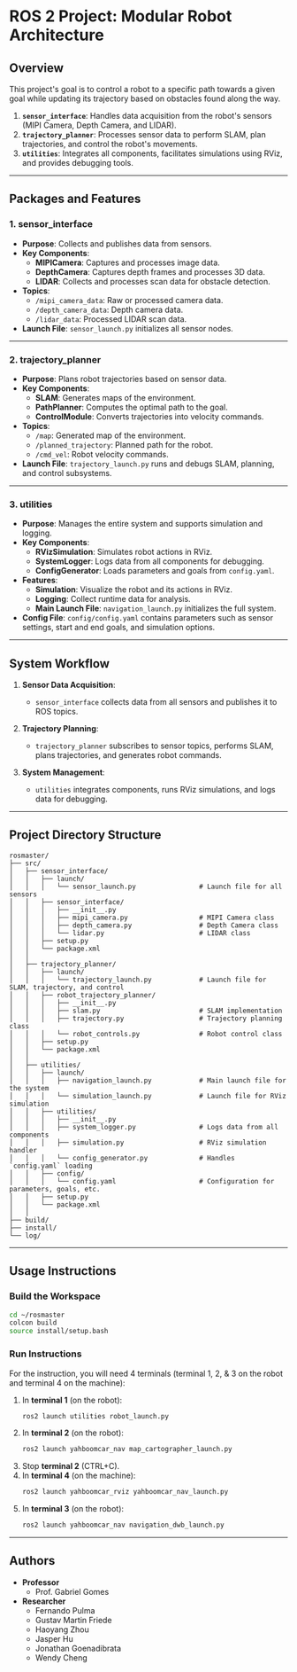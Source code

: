 # ROS 2 Project: Modular Robot Architecture

## **Overview**
This project's goal is to control a robot to a specific path towards a given goal while updating its trajectory based on obstacles found along the way.

1. **`sensor_interface`**: Handles data acquisition from the robot's sensors (MIPI Camera, Depth Camera, and LIDAR).
2. **`trajectory_planner`**: Processes sensor data to perform SLAM, plan trajectories, and control the robot's movements.
3. **`utilities`**: Integrates all components, facilitates simulations using RViz, and provides debugging tools.

---

## **Packages and Features**

### **1. sensor_interface**
- **Purpose**: Collects and publishes data from sensors.
- **Key Components**:
  - **MIPICamera**: Captures and processes image data.
  - **DepthCamera**: Captures depth frames and processes 3D data.
  - **LIDAR**: Collects and processes scan data for obstacle detection.
- **Topics**:
  - `/mipi_camera_data`: Raw or processed camera data.
  - `/depth_camera_data`: Depth camera data.
  - `/lidar_data`: Processed LIDAR scan data.
- **Launch File**: `sensor_launch.py` initializes all sensor nodes.

---

### **2. trajectory_planner**
- **Purpose**: Plans robot trajectories based on sensor data.
- **Key Components**:
  - **SLAM**: Generates maps of the environment.
  - **PathPlanner**: Computes the optimal path to the goal.
  - **ControlModule**: Converts trajectories into velocity commands.
- **Topics**:
  - `/map`: Generated map of the environment.
  - `/planned_trajectory`: Planned path for the robot.
  - `/cmd_vel`: Robot velocity commands.
- **Launch File**: `trajectory_launch.py` runs and debugs SLAM, planning, and control subsystems.

---

### **3. utilities**
- **Purpose**: Manages the entire system and supports simulation and logging.
- **Key Components**:
  - **RVizSimulation**: Simulates robot actions in RViz.
  - **SystemLogger**: Logs data from all components for debugging.
  - **ConfigGenerator**: Loads parameters and goals from `config.yaml`.
- **Features**:
  - **Simulation**: Visualize the robot and its actions in RViz.
  - **Logging**: Collect runtime data for analysis.
  - **Main Launch File**: `navigation_launch.py` initializes the full system.
- **Config File**: `config/config.yaml` contains parameters such as sensor settings, start and end goals, and simulation options.

---

## **System Workflow**

1. **Sensor Data Acquisition**:
   - `sensor_interface` collects data from all sensors and publishes it to ROS topics.

2. **Trajectory Planning**:
   - `trajectory_planner` subscribes to sensor topics, performs SLAM, plans trajectories, and generates robot commands.

3. **System Management**:
   - `utilities` integrates components, runs RViz simulations, and logs data for debugging.

---

## **Project Directory Structure**
```plaintext
rosmaster/
├── src/
│   ├── sensor_interface/
│   │   ├── launch/
│   │   │   └── sensor_launch.py                # Launch file for all sensors
│   │   ├── sensor_interface/
│   │   │   ├── __init__.py
│   │   │   ├── mipi_camera.py                  # MIPI Camera class
│   │   │   ├── depth_camera.py                 # Depth Camera class
│   │   │   └── lidar.py                        # LIDAR class
│   │   ├── setup.py
│   │   └── package.xml
│   │
│   ├── trajectory_planner/
│   │   ├── launch/
│   │   │   └── trajectory_launch.py            # Launch file for SLAM, trajectory, and control
│   │   ├── robot_trajectory_planner/
│   │   │   ├── __init__.py
│   │   │   ├── slam.py                         # SLAM implementation
│   │   │   ├── trajectory.py                   # Trajectory planning class
│   │   │   └── robot_controls.py               # Robot control class
│   │   ├── setup.py
│   │   └── package.xml
│   │
│   ├── utilities/
│   │   ├── launch/
│   │   │   ├── navigation_launch.py            # Main launch file for the system
│   │   │   └── simulation_launch.py            # Launch file for RViz simulation
│   │   ├── utilities/
│   │   │   ├── __init__.py
│   │   │   ├── system_logger.py                # Logs data from all components
│   │   │   ├── simulation.py                   # RViz simulation handler
│   │   │   └── config_generator.py             # Handles `config.yaml` loading
│   │   ├── config/
│   │   │   └── config.yaml                     # Configuration for parameters, goals, etc.
│   │   ├── setup.py
│   │   └── package.xml
│   │
├── build/
├── install/
└── log/
```

---

## **Usage Instructions**

### **Build the Workspace**
```bash
cd ~/rosmaster
colcon build
source install/setup.bash
```

### **Run Instructions**

For the instruction, you will need 4 terminals (terminal 1, 2, & 3 on the robot and terminal 4 on the machine):

1. In **terminal 1** (on the robot):
   ```bash
   ros2 launch utilities robot_launch.py
   ```
2. In **terminal 2** (on the robot):
   ```bash
   ros2 launch yahboomcar_nav map_cartographer_launch.py
   ```
3. Stop **terminal 2** (CTRL+C).
4. In **terminal 4** (on the machine):
   ```bash
   ros2 launch yahboomcar_rviz yahboomcar_nav_launch.py
   ```
5. In **terminal 3** (on the robot):
   ```bash
   ros2 launch yahboomcar_nav navigation_dwb_launch.py
   ```
---

## **Authors**
- **Professor**
    - Prof. Gabriel Gomes
- **Researcher**
    - Fernando Pulma
    - Gustav Martin Friede
    - Haoyang Zhou
    - Jasper Hu
    - Jonathan Goenadibrata
    - Wendy Cheng

